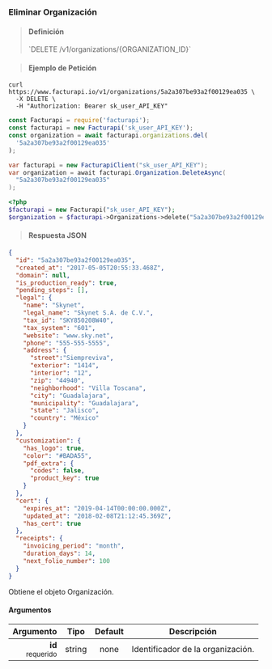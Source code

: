 ### Eliminar Organización

> <h4 class="toc-ignore">Definición</h4>
> `DELETE /v1/organizations/{ORGANIZATION_ID}`

> <h4 class="toc-ignore">Ejemplo de Petición</h4>

```shell
curl https://www.facturapi.io/v1/organizations/5a2a307be93a2f00129ea035 \
  -X DELETE \
  -H "Authorization: Bearer sk_user_API_KEY"
```

```javascript
const Facturapi = require('facturapi');
const facturapi = new Facturapi('sk_user_API_KEY');
const organization = await facturapi.organizations.del(
  '5a2a307be93a2f00129ea035'
);
```

```csharp
var facturapi = new FacturapiClient("sk_user_API_KEY");
var organization = await facturapi.Organization.DeleteAsync(
  "5a2a307be93a2f00129ea035"
);
```

```php
<?php
$facturapi = new Facturapi("sk_user_API_KEY");
$organization = $facturapi->Organizations->delete("5a2a307be93a2f00129ea035");
```


> <h4 class="toc-ignore">Respuesta JSON</h4>

```json
{
  "id": "5a2a307be93a2f00129ea035",
  "created_at": "2017-05-05T20:55:33.468Z",
  "domain": null,
  "is_production_ready": true,
  "pending_steps": [],
  "legal": {
    "name": "Skynet",
    "legal_name": "Skynet S.A. de C.V.",
    "tax_id": "SKY850208W40",
    "tax_system": "601",
    "website": "www.sky.net",
    "phone": "555-555-5555",
    "address": {
      "street":"Siempreviva",
      "exterior": "1414",
      "interior": "12",
      "zip": "44940",
      "neighborhood": "Villa Toscana",
      "city": "Guadalajara",
      "municipality": "Guadalajara",
      "state": "Jalisco",
      "country": "México"
    }
  },
  "customization": {
    "has_logo": true,
    "color": "#BADA55",
    "pdf_extra": {
      "codes": false,
      "product_key": true
    }
  },
  "cert": {
    "expires_at": "2019-04-14T00:00:00.000Z",
    "updated_at": "2018-02-08T21:12:45.369Z",
    "has_cert": true
  },
  "receipts": {
    "invoicing_period": "month",
    "duration_days": 14,
    "next_folio_number": 100
  }
}
```

Obtiene el objeto Organización.

#### Argumentos

Argumento | Tipo | Default | Descripción
---------:|:----:|:-------:| -----------
**id**<br><small>requerido</small> | string | none | Identificador de la organización.
